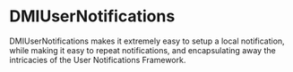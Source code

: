 # DMIUserNotifications
DMIUserNotifications makes it extremely easy to setup a local notification, while making it easy to repeat notifications, and encapsulating away the intricacies of the User Notifications Framework.
